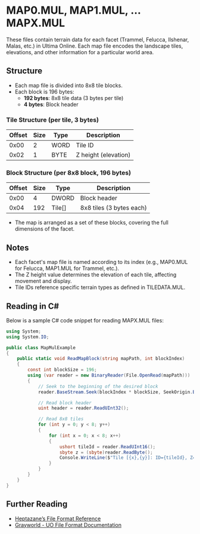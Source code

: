 # MAP0.MUL, MAP1.MUL, ... MAPX.MUL

These files contain terrain data for each facet (Trammel, Felucca, Ilshenar, Malas, etc.) in Ultima Online. Each map file encodes the landscape tiles, elevations, and other information for a particular world area.

## Structure

- Each map file is divided into 8x8 tile blocks.
- Each block is 196 bytes:
  - **192 bytes**: 8x8 tile data (3 bytes per tile)
  - **4 bytes**: Block header

### Tile Structure (per tile, 3 bytes)
| Offset | Size | Type  | Description      |
|--------|------|-------|------------------|
| 0x00   | 2    | WORD  | Tile ID          |
| 0x02   | 1    | BYTE  | Z height (elevation) |

### Block Structure (per 8x8 block, 196 bytes)
| Offset | Size  | Type    | Description         |
|--------|-------|---------|---------------------|
| 0x00   | 4     | DWORD   | Block header        |
| 0x04   | 192   | Tile[]  | 8x8 tiles (3 bytes each) |

- The map is arranged as a set of these blocks, covering the full dimensions of the facet.

## Notes

- Each facet's map file is named according to its index (e.g., MAP0.MUL for Felucca, MAP1.MUL for Trammel, etc.).
- The Z height value determines the elevation of each tile, affecting movement and display.
- Tile IDs reference specific terrain types as defined in TILEDATA.MUL.

## Reading in C#

Below is a sample C# code snippet for reading MAPX.MUL files:

```csharp
using System;
using System.IO;

public class MapMulExample
{
    public static void ReadMapBlock(string mapPath, int blockIndex)
    {
        const int blockSize = 196;
        using (var reader = new BinaryReader(File.OpenRead(mapPath)))
        {
            // Seek to the beginning of the desired block
            reader.BaseStream.Seek(blockIndex * blockSize, SeekOrigin.Begin);

            // Read block header
            uint header = reader.ReadUInt32();

            // Read 8x8 tiles
            for (int y = 0; y < 8; y++)
            {
                for (int x = 0; x < 8; x++)
                {
                    ushort tileId = reader.ReadUInt16();
                    sbyte z = (sbyte)reader.ReadByte();
                    Console.WriteLine($"Tile [{x},{y}]: ID={tileId}, Z={z}");
                }
            }
        }
    }
}
```

## Further Reading

- [Heptazane’s File Format Reference](https://uo.stratics.com/heptazane/fileformats.shtml)
- [Grayworld - UO File Format Documentation](http://www.grayworld.ru/uo/index_eng.html)
